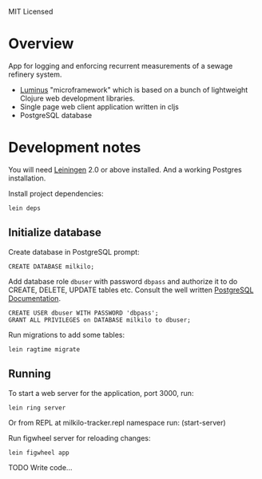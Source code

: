 MIT Licensed

# Overview
App for logging and enforcing recurrent measurements of a sewage refinery system.

- [Luminus][1] "microframework" which is based on a bunch of lightweight Clojure web development libraries.
- Single page web client application written in cljs
- PostgreSQL database

[1]: http://www.luminusweb.net/

# Development notes

You will need [Leiningen][2] 2.0 or above installed. And a working Postgres installation.

[2]: https://github.com/technomancy/leiningen

Install project dependencies:

    lein deps

## Initialize database
Create database in PostgreSQL prompt:

    CREATE DATABASE milkilo;

Add database role `dbuser` with password `dbpass` and authorize it to do CREATE, DELETE, UPDATE tables etc. Consult the well written [PostgreSQL Documentation][3].

    CREATE USER dbuser WITH PASSWORD 'dbpass';
    GRANT ALL PRIVILEGES on DATABASE milkilo to dbuser;

Run migrations to add some tables:

    lein ragtime migrate

[3]: http://www.postgresql.org/docs/8.1/static/user-manag.html

## Running

To start a web server for the application, port 3000, run:

    lein ring server

Or from REPL at milkilo-tracker.repl namespace run:
    (start-server)

Run figwheel server for reloading changes:

    lein figwheel app

TODO Write code...
